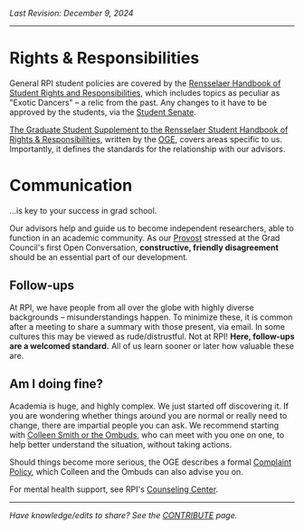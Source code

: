 _Last Revision: December 9, 2024_

---

# Rights & Responsibilities

General RPI student policies are covered by the [Rensselaer Handbook of Student Rights and Responsibilities](https://rpi.box.com/s/p1b39vybm914b5cao4csrgl84bfrrh2l), which includes topics as peculiar as "Exotic Dancers" – a relic from the past. Any changes to it have to be approved by the students, via the [Student Senate](Stud%20Gov't%20101.md#Student%20Senate).

[The Graduate Student Supplement to the Rensselaer Student Handbook of Rights & Responsibilities](https://graduate.rpi.edu/forms-and-policies), written by the [OGE](Important%20Offices.md#Office%20of%20Graduate%20Education), covers areas specific to us. Importantly, it defines the standards for the relationship with our advisors.

# Communication
...is key to your success in grad school.

Our advisors help and guide us to become independent researchers, able to function in an academic community. As our [Provost](Important%20Offices.md#Important%20People%20on%20Campus) stressed at the Grad Council's first Open Conversation, **constructive, friendly disagreement** should be an essential part of our development.

## Follow-ups
At RPI, we have people from all over the globe with highly diverse backgrounds – misunderstandings happen. To minimize these, it is common after a meeting to share a summary with those present, via email. In some cultures this may be viewed as rude/distrustful. Not at RPI! **Here, follow-ups are a welcomed standard.** All of us learn sooner or later how valuable these are.

## Am I doing fine?
Academia is huge, and highly complex. We just started off discovering it. If you are wondering whether things around you are normal or really need to change, there are impartial people you can ask.
We recommend starting with [Colleen Smith or the Ombuds](Important%20Offices.md#Important%20People%20on%20Campus), who can meet with you one on one, to help better understand the situation, without taking actions.

Should things become more serious, the OGE describes a formal [Complaint Policy](https://graduate.rpi.edu/forms-and-policies), which Colleen and the Ombuds can also advise you on.

For mental health support, see RPI's [Counseling Center](Important%20Offices.md#Counceling%20Center).

---
_Have knowledge/edits to share? See the [CONTRIBUTE](../CONTRIBUTE.md) page._